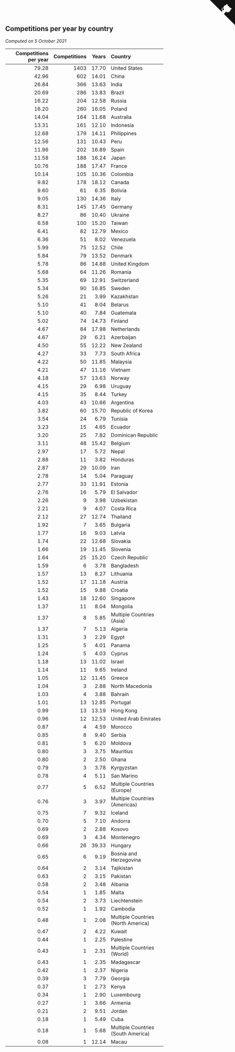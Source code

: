 ## Competitions per year by country

*Computed on  5 October 2021*

| Competitions per year | Competitions | Years | Country |
| ---: | ---: | ---: | :--- |
| 79.28 | 1403 | 17.70 | United States |
| 42.96 | 602 | 14.01 | China |
| 26.84 | 366 | 13.63 | India |
| 20.69 | 286 | 13.83 | Brazil |
| 16.22 | 204 | 12.58 | Russia |
| 16.20 | 260 | 16.05 | Poland |
| 14.04 | 164 | 11.68 | Australia |
| 13.31 | 161 | 12.10 | Indonesia |
| 12.68 | 179 | 14.11 | Philippines |
| 12.56 | 131 | 10.43 | Peru |
| 11.96 | 202 | 16.89 | Spain |
| 11.58 | 188 | 16.24 | Japan |
| 10.76 | 188 | 17.47 | France |
| 10.14 | 105 | 10.36 | Colombia |
| 9.82 | 178 | 18.12 | Canada |
| 9.60 | 61 | 6.35 | Bolivia |
| 9.05 | 130 | 14.36 | Italy |
| 8.31 | 145 | 17.45 | Germany |
| 8.27 | 86 | 10.40 | Ukraine |
| 6.58 | 100 | 15.20 | Taiwan |
| 6.41 | 82 | 12.79 | Mexico |
| 6.36 | 51 | 8.02 | Venezuela |
| 5.99 | 75 | 12.52 | Chile |
| 5.84 | 79 | 13.52 | Denmark |
| 5.78 | 86 | 14.88 | United Kingdom |
| 5.68 | 64 | 11.26 | Romania |
| 5.35 | 69 | 12.91 | Switzerland |
| 5.34 | 90 | 16.85 | Sweden |
| 5.26 | 21 | 3.99 | Kazakhstan |
| 5.10 | 41 | 8.04 | Belarus |
| 5.10 | 40 | 7.84 | Guatemala |
| 5.02 | 74 | 14.73 | Finland |
| 4.67 | 84 | 17.98 | Netherlands |
| 4.67 | 29 | 6.21 | Azerbaijan |
| 4.50 | 55 | 12.22 | New Zealand |
| 4.27 | 33 | 7.73 | South Africa |
| 4.22 | 50 | 11.85 | Malaysia |
| 4.21 | 47 | 11.16 | Vietnam |
| 4.18 | 57 | 13.63 | Norway |
| 4.15 | 29 | 6.98 | Uruguay |
| 4.15 | 35 | 8.44 | Turkey |
| 4.03 | 43 | 10.66 | Argentina |
| 3.82 | 60 | 15.70 | Republic of Korea |
| 3.54 | 24 | 6.79 | Tunisia |
| 3.23 | 15 | 4.65 | Ecuador |
| 3.20 | 25 | 7.82 | Dominican Republic |
| 3.11 | 48 | 15.42 | Belgium |
| 2.97 | 17 | 5.72 | Nepal |
| 2.88 | 11 | 3.82 | Honduras |
| 2.87 | 29 | 10.09 | Iran |
| 2.78 | 14 | 5.04 | Paraguay |
| 2.77 | 33 | 11.91 | Estonia |
| 2.76 | 16 | 5.79 | El Salvador |
| 2.26 | 9 | 3.98 | Uzbekistan |
| 2.21 | 9 | 4.07 | Costa Rica |
| 2.12 | 27 | 12.74 | Thailand |
| 1.92 | 7 | 3.65 | Bulgaria |
| 1.77 | 16 | 9.03 | Latvia |
| 1.74 | 22 | 12.68 | Slovakia |
| 1.66 | 19 | 11.45 | Slovenia |
| 1.64 | 25 | 15.20 | Czech Republic |
| 1.59 | 6 | 3.78 | Bangladesh |
| 1.57 | 13 | 8.27 | Lithuania |
| 1.52 | 17 | 11.18 | Austria |
| 1.52 | 15 | 9.88 | Croatia |
| 1.43 | 18 | 12.60 | Singapore |
| 1.37 | 11 | 8.04 | Mongolia |
| 1.37 | 8 | 5.85 | Multiple Countries (Asia) |
| 1.37 | 7 | 5.13 | Algeria |
| 1.31 | 3 | 2.29 | Egypt |
| 1.25 | 5 | 4.01 | Panama |
| 1.24 | 5 | 4.03 | Cyprus |
| 1.18 | 13 | 11.02 | Israel |
| 1.14 | 11 | 9.65 | Ireland |
| 1.05 | 12 | 11.45 | Greece |
| 1.04 | 3 | 2.88 | North Macedonia |
| 1.03 | 4 | 3.88 | Bahrain |
| 1.01 | 13 | 12.85 | Portugal |
| 0.99 | 13 | 13.19 | Hong Kong |
| 0.96 | 12 | 12.53 | United Arab Emirates |
| 0.87 | 4 | 4.59 | Morocco |
| 0.85 | 8 | 9.40 | Serbia |
| 0.81 | 5 | 6.20 | Moldova |
| 0.80 | 3 | 3.75 | Mauritius |
| 0.80 | 2 | 2.50 | Ghana |
| 0.79 | 3 | 3.78 | Kyrgyzstan |
| 0.78 | 4 | 5.11 | San Marino |
| 0.77 | 5 | 6.52 | Multiple Countries (Europe) |
| 0.76 | 3 | 3.97 | Multiple Countries (Americas) |
| 0.75 | 7 | 9.32 | Iceland |
| 0.70 | 5 | 7.10 | Andorra |
| 0.69 | 2 | 2.88 | Kosovo |
| 0.69 | 3 | 4.34 | Montenegro |
| 0.66 | 26 | 39.33 | Hungary |
| 0.65 | 6 | 9.19 | Bosnia and Herzegovina |
| 0.64 | 2 | 3.14 | Tajikistan |
| 0.63 | 2 | 3.15 | Pakistan |
| 0.58 | 2 | 3.48 | Albania |
| 0.54 | 1 | 1.85 | Malta |
| 0.54 | 2 | 3.73 | Liechtenstein |
| 0.52 | 1 | 1.92 | Cambodia |
| 0.48 | 1 | 2.08 | Multiple Countries (North America) |
| 0.47 | 2 | 4.22 | Kuwait |
| 0.44 | 1 | 2.25 | Palestine |
| 0.43 | 1 | 2.31 | Multiple Countries (World) |
| 0.43 | 1 | 2.35 | Madagascar |
| 0.42 | 1 | 2.37 | Nigeria |
| 0.39 | 3 | 7.79 | Georgia |
| 0.37 | 1 | 2.73 | Kenya |
| 0.34 | 1 | 2.90 | Luxembourg |
| 0.27 | 1 | 3.66 | Armenia |
| 0.21 | 2 | 9.51 | Jordan |
| 0.18 | 1 | 5.49 | Cuba |
| 0.18 | 1 | 5.68 | Multiple Countries (South America) |
| 0.08 | 1 | 12.14 | Macau |


<a href="https://github.com/jonatanklosko/wca_statistics" class="github-corner" aria-label="View source on Github"><svg width="80" height="80" viewBox="0 0 250 250" style="fill:#151513; color:#fff; position: absolute; top: 0; border: 0; right: 0;" aria-hidden="true"><path d="M0,0 L115,115 L130,115 L142,142 L250,250 L250,0 Z"></path><path d="M128.3,109.0 C113.8,99.7 119.0,89.6 119.0,89.6 C122.0,82.7 120.5,78.6 120.5,78.6 C119.2,72.0 123.4,76.3 123.4,76.3 C127.3,80.9 125.5,87.3 125.5,87.3 C122.9,97.6 130.6,101.9 134.4,103.2" fill="currentColor" style="transform-origin: 130px 106px;" class="octo-arm"></path><path d="M115.0,115.0 C114.9,115.1 118.7,116.5 119.8,115.4 L133.7,101.6 C136.9,99.2 139.9,98.4 142.2,98.6 C133.8,88.0 127.5,74.4 143.8,58.0 C148.5,53.4 154.0,51.2 159.7,51.0 C160.3,49.4 163.2,43.6 171.4,40.1 C171.4,40.1 176.1,42.5 178.8,56.2 C183.1,58.6 187.2,61.8 190.9,65.4 C194.5,69.0 197.7,73.2 200.1,77.6 C213.8,80.2 216.3,84.9 216.3,84.9 C212.7,93.1 206.9,96.0 205.4,96.6 C205.1,102.4 203.0,107.8 198.3,112.5 C181.9,128.9 168.3,122.5 157.7,114.1 C157.9,116.9 156.7,120.9 152.7,124.9 L141.0,136.5 C139.8,137.7 141.6,141.9 141.8,141.8 Z" fill="currentColor" class="octo-body"></path></svg></a><style>.github-corner:hover .octo-arm{animation:octocat-wave 560ms ease-in-out}@keyframes octocat-wave{0%,100%{transform:rotate(0)}20%,60%{transform:rotate(-25deg)}40%,80%{transform:rotate(10deg)}}@media (max-width:500px){.github-corner:hover .octo-arm{animation:none}.github-corner .octo-arm{animation:octocat-wave 560ms ease-in-out}}</style>
